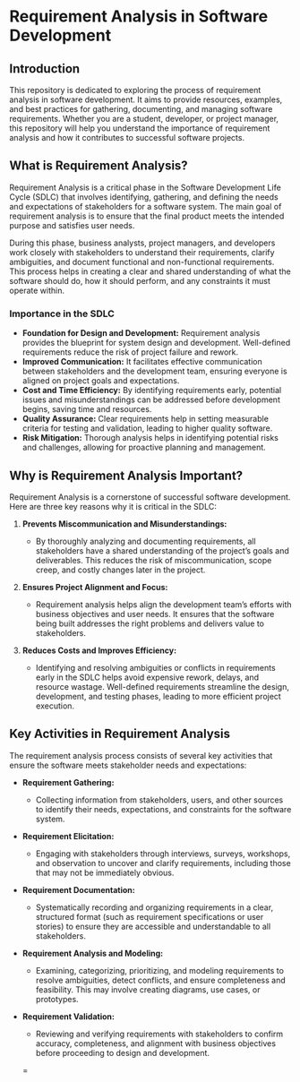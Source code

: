 # Requirement Analysis in Software Development

## Introduction

This repository is dedicated to exploring the process of requirement analysis in software development. It aims to provide resources, examples, and best practices for gathering, documenting, and managing software requirements. Whether you are a student, developer, or project manager, this repository will help you understand the importance of requirement analysis and how it contributes to successful software projects.

## What is Requirement Analysis?

Requirement Analysis is a critical phase in the Software Development Life Cycle (SDLC) that involves identifying, gathering, and defining the needs and expectations of stakeholders for a software system. The main goal of requirement analysis is to ensure that the final product meets the intended purpose and satisfies user needs.

During this phase, business analysts, project managers, and developers work closely with stakeholders to understand their requirements, clarify ambiguities, and document functional and non-functional requirements. This process helps in creating a clear and shared understanding of what the software should do, how it should perform, and any constraints it must operate within.

### Importance in the SDLC

- **Foundation for Design and Development:** Requirement analysis provides the blueprint for system design and development. Well-defined requirements reduce the risk of project failure and rework.
- **Improved Communication:** It facilitates effective communication between stakeholders and the development team, ensuring everyone is aligned on project goals and expectations.
- **Cost and Time Efficiency:** By identifying requirements early, potential issues and misunderstandings can be addressed before development begins, saving time and resources.
- **Quality Assurance:** Clear requirements help in setting measurable criteria for testing and validation, leading to higher quality software.
- **Risk Mitigation:** Thorough analysis helps in identifying potential risks and challenges, allowing for proactive planning and management.

## Why is Requirement Analysis Important?

Requirement Analysis is a cornerstone of successful software development. Here are three key reasons why it is critical in the SDLC:

1. **Prevents Miscommunication and Misunderstandings:**
	- By thoroughly analyzing and documenting requirements, all stakeholders have a shared understanding of the project’s goals and deliverables. This reduces the risk of miscommunication, scope creep, and costly changes later in the project.

2. **Ensures Project Alignment and Focus:**
	- Requirement analysis helps align the development team’s efforts with business objectives and user needs. It ensures that the software being built addresses the right problems and delivers value to stakeholders.

3. **Reduces Costs and Improves Efficiency:**
	- Identifying and resolving ambiguities or conflicts in requirements early in the SDLC helps avoid expensive rework, delays, and resource wastage. Well-defined requirements streamline the design, development, and testing phases, leading to more efficient project execution.

## Key Activities in Requirement Analysis

The requirement analysis process consists of several key activities that ensure the software meets stakeholder needs and expectations:

- **Requirement Gathering:**
	- Collecting information from stakeholders, users, and other sources to identify their needs, expectations, and constraints for the software system.

- **Requirement Elicitation:**
	- Engaging with stakeholders through interviews, surveys, workshops, and observation to uncover and clarify requirements, including those that may not be immediately obvious.

- **Requirement Documentation:**
	- Systematically recording and organizing requirements in a clear, structured format (such as requirement specifications or user stories) to ensure they are accessible and understandable to all stakeholders.

- **Requirement Analysis and Modeling:**
	- Examining, categorizing, prioritizing, and modeling requirements to resolve ambiguities, detect conflicts, and ensure completeness and feasibility. This may involve creating diagrams, use cases, or prototypes.

- **Requirement Validation:**
	- Reviewing and verifying requirements with stakeholders to confirm accuracy, completeness, and alignment with business objectives before proceeding to design and development.

    =